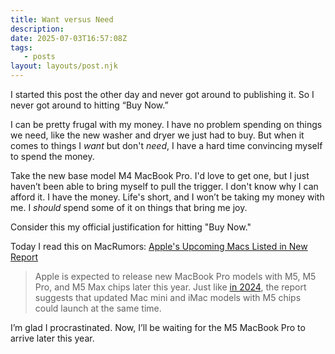 ```yaml
---
title: Want versus Need
description:
date: 2025-07-03T16:57:08Z
tags:
   - posts
layout: layouts/post.njk
---
```


I started this post the other day and never got around to publishing it. So I never got around to hitting “Buy Now.”

I can be pretty frugal with my money. I have no problem spending on things we need, like the new washer and dryer we just had to buy. But when it comes to things I _want_ but don't _need_, I have a hard time convincing myself to spend the money.

Take the new base model M4 MacBook Pro. I'd love to get one, but I just haven’t been able to bring myself to pull the trigger. I don't know why I can afford it. I have the money. Life's short, and I won’t be taking my money with me. I _should_ spend some of it on things that bring me joy.

Consider this my official justification for hitting "Buy Now."

Today I read this on MacRumors: [Apple's Upcoming Macs Listed in New Report](https://www.macrumors.com/2025/07/03/future-mac-identifiers/)

> Apple is expected to release new MacBook Pro models with M5, M5 Pro, and M5 Max chips later this year. Just like [in 2024](https://www.macrumors.com/2024/10/30/apple-announcements-m4-imac-mac-mini-macbook-pro/), the report suggests that updated Mac mini and iMac models with M5 chips could launch at the same time.

I’m glad I procrastinated. Now, I’ll be waiting for the M5 MacBook Pro to arrive later this year. 

